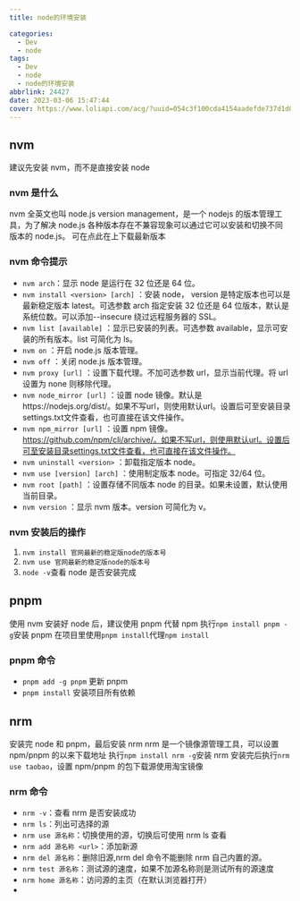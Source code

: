 ```yaml
---
title: node的环境安装

categories:
  - Dev
  - node
tags:
  - Dev
  - node
  - node的环境安装
abbrlink: 24427
date: 2023-03-06 15:47:44
cover: https://www.loliapi.com/acg/?uuid=054c3f100cda4154aadefde737d1d015
---
```


## nvm

建议先安装 nvm，而不是直接安装 node

### nvm 是什么

nvm 全英文也叫 node.js version management，是一个 nodejs 的版本管理工具，为了解决 node.js 各种版本存在不兼容现象可以通过它可以安装和切换不同版本的 node.js。
可在点此在上下载最新版本

### nvm 命令提示

- `nvm arch`：显示 node 是运行在 32 位还是 64 位。
- `nvm install <version> [arch]` ：安装 node， version 是特定版本也可以是最新稳定版本 latest。可选参数 arch 指定安装 32 位还是 64 位版本，默认是系统位数。可以添加--insecure 绕过远程服务器的 SSL。
- `nvm list [available]` ：显示已安装的列表。可选参数 available，显示可安装的所有版本。list 可简化为 ls。
- `nvm on` ：开启 node.js 版本管理。
- `nvm off` ：关闭 node.js 版本管理。
- `nvm proxy [url]` ：设置下载代理。不加可选参数 url，显示当前代理。将 url 设置为 none 则移除代理。
- `nvm node_mirror [url]` ：设置 node 镜像。默认是https://nodejs.org/dist/。如果不写url，则使用默认url。设置后可至安装目录settings.txt文件查看，也可直接在该文件操作。
- `nvm npm_mirror [url]` ：设置 npm 镜像。https://github.com/npm/cli/archive/。如果不写url，则使用默认url。设置后可至安装目录settings.txt文件查看，也可直接在该文件操作。
- `nvm uninstall <version>` ：卸载指定版本 node。
- `nvm use [version] [arch]` ：使用制定版本 node。可指定 32/64 位。
- `nvm root [path]` ：设置存储不同版本 node 的目录。如果未设置，默认使用当前目录。
- `nvm version` ：显示 nvm 版本。version 可简化为 v。

### nvm 安装后的操作

1. `nvm install 官网最新的稳定版node的版本号`
2. `nvm use 官网最新的稳定版node的版本号`
3. `node -v`查看 node 是否安装完成

## pnpm

使用 nvm 安装好 node 后，建议使用 pnpm 代替 npm
执行`npm install pnpm -g`安装 pnpm
在项目里使用`pnpm install`代理`npm install`

### pnpm 命令

- `pnpm add -g pnpm` 更新 pnpm
- `pnpm install` 安装项目所有依赖

## nrm

安装完 node 和 pnpm，最后安装 nrm
nrm 是一个镜像源管理工具，可以设置 npm/pnpm 的以来下载地址
执行`npm install nrm -g`安装 nrm
安装完后执行`nrm use taobao`，设置 npm/pnpm 的包下载源使用淘宝镜像

### nrm 命令

- `nrm -v`：查看 nrm 是否安装成功
- `nrm ls`：列出可选择的源
- `nrm use 源名称`：切换使用的源，切换后可使用 nrm ls 查看
- `nrm add 源名称 <url>`：添加新源
- `nrm del 源名称`：删除旧源,nrm del 命令不能删除 nrm 自己内置的源。
- `nrm test 源名称`：测试源的速度，如果不加源名称则是测试所有的源速度
- `nrm home 源名称`：访问源的主页（在默认浏览器打开）
-